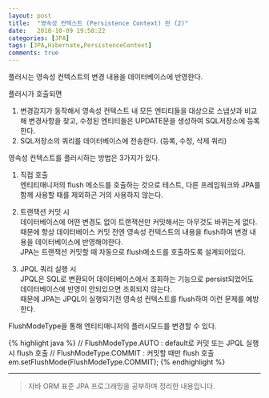 ```yaml
---
layout: post
title:  "영속성 컨텍스트 (Persistence Context) 란 (2)"
date:   2018-10-09 19:58:22
categories: [JPA]
tags: [JPA,Hibernate,PersistenceContext]
comments: true
---
```

플러시는 영속성 컨텍스트의 변경 내용을 데이터베이스에 반영한다.

플러시가 호출되면  

1. 변경감지가 동작해서 영속성 컨텍스트 내 모든 엔티티들을 대상으로 스냅샷과 비교해 변경사항을 찾고, 수정된 엔티티들은 UPDATE문을 생성하여 SQL저장소에 등록한다.  
2. SQL저장소의 쿼리를 데이터베이스에 전송한다. (등록, 수정, 삭제 쿼리)  

영속성 컨텍스트를 플러시하는 방법은 3가지가 있다.   

1. 직접 호출   
엔티티매니저의 flush 메소드를 호출하는 것으로 테스트, 다른 프레임워크와 JPA를 함께 사용할 때를 제외하곤 거의 사용하지 않는다.   

2. 트랜잭션 커밋 시   
데이터베이스에 어떤 변경도 없이 트랜잭션만 커밋해서는 아무것도 바뀌는게 없다.   
때문에 항상 데이터베이스 커밋 전엔 영속성 컨텍스트의 내용을 flush하여 변경 내용을 데이터베이스에 반영해야한다.   
JPA는 트랜잭션 커밋할 때 자동으로 flush메소드를 호출하도록 설계되어있다.  

3. JPQL 쿼리 실행 시  
JPQL은 SQL로 변환되어 데이터베이스에서 조회하는 기능으로 persist되었어도 데이터베이스에 반영이 안되있으면 조회되지 않는다.   
때문에 JPA는 JPQL이 실행되기전 영속성 컨텍스트를 flush하여 이런 문제를 예방한다.   

FlushModeType을 통해 엔티티매니저의 플러시모드를 변경할 수 있다.   

{% highlight java %}
// FlushModeType.AUTO   : default로 커밋 또는 JPQL 실행 시 flush 호출
// FlushModeType.COMMIT : 커밋할 때만 flush 호출
em.setFlushMode(FlushModeType.COMMIT);
{% endhighlight %}

---
>자바 ORM 표준 JPA 프로그래밍을 공부하며 정리한 내용입니다.
